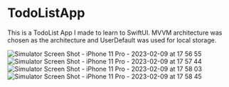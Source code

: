 # TodoListApp

This is a TodoList App I made to learn to SwiftUI.
MVVM architecture was chosen as the architecture and UserDefault was used for local storage.

![Simulator Screen Shot - iPhone 11 Pro - 2023-02-09 at 17 56 55](https://user-images.githubusercontent.com/30154300/218016692-ff80deba-0d1f-4400-aece-7e45e7fc9728.png)
![Simulator Screen Shot - iPhone 11 Pro - 2023-02-09 at 17 57 44](https://user-images.githubusercontent.com/30154300/218016696-fa1553ac-7fa9-4b5e-a44f-91873e30bbfa.png)
![Simulator Screen Shot - iPhone 11 Pro - 2023-02-09 at 17 58 03](https://user-images.githubusercontent.com/30154300/218016697-c663dc53-cff1-4b34-b338-3fb72c3ea00c.png)
![Simulator Screen Shot - iPhone 11 Pro - 2023-02-09 at 17 58 45](https://user-images.githubusercontent.com/30154300/218016698-a3278ed0-8b1f-40a5-9d86-eb538f1e1b78.png)
